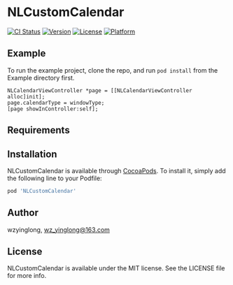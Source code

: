 # NLCustomCalendar

[![CI Status](https://img.shields.io/travis/wz_yinglong/NLCustomCalendar.svg?style=flat)](https://travis-ci.org/wz_yinglong/NLCustomCalendar)
[![Version](https://img.shields.io/cocoapods/v/NLCustomCalendar.svg?style=flat)](https://cocoapods.org/pods/NLCustomCalendar)
[![License](https://img.shields.io/cocoapods/l/NLCustomCalendar.svg?style=flat)](https://cocoapods.org/pods/NLCustomCalendar)
[![Platform](https://img.shields.io/cocoapods/p/NLCustomCalendar.svg?style=flat)](https://cocoapods.org/pods/NLCustomCalendar)

## Example

To run the example project, clone the repo, and run `pod install` from the Example directory first.
```
NLCalendarViewController *page = [[NLCalendarViewController alloc]init];
page.calendarType = windowType;
[page showInController:self];
```

## Requirements

## Installation

NLCustomCalendar is available through [CocoaPods](https://cocoapods.org). To install
it, simply add the following line to your Podfile:

```ruby
pod 'NLCustomCalendar'
```

## Author

wzyinglong, wz_yinglong@163.com

## License

NLCustomCalendar is available under the MIT license. See the LICENSE file for more info.
